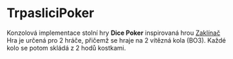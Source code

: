 # TrpasliciPoker

Konzolová implementace stolní hry **Dice Poker** inspirovaná hrou [Zaklínač](https://witcher.fandom.com/wiki/The_Witcher_dice_poker)  
Hra je určená pro 2 hráče, přičemž se hraje na 2 vítězná kola (BO3). Každé kolo se potom skládá z 2 hodů kostkami.
